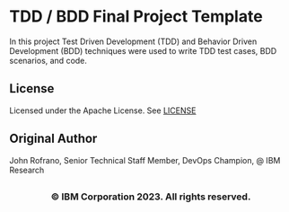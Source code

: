 # TDD / BDD Final Project Template

In this project Test Driven Development (TDD) and Behavior Driven Development (BDD) techniques were used to write TDD test cases, BDD scenarios, and code.

## License

Licensed under the Apache License. See [LICENSE](/LICENSE)

## Original Author

John Rofrano, Senior Technical Staff Member, DevOps Champion, @ IBM Research

## <h3 align="center"> © IBM Corporation 2023. All rights reserved. <h3/>
